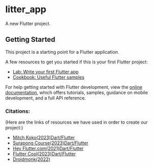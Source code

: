 # litter_app

A new Flutter project.

## Getting Started

This project is a starting point for a Flutter application.

A few resources to get you started if this is your first Flutter project:

- [Lab: Write your first Flutter app](https://docs.flutter.dev/get-started/codelab)
- [Cookbook: Useful Flutter samples](https://docs.flutter.dev/cookbook)

For help getting started with Flutter development, view the
[online documentation](https://docs.flutter.dev/), which offers tutorials,
samples, guidance on mobile development, and a full API reference.

### Citations:
(Here are the links of resources we have used in order to create our project:)
- [Mitch Koko(2023)Dart/Flutter](https://www.youtube.com/watch?v=iQOvD0y-xnw&t=639s)
- [Surapong Course(2023)Dart/Flutter](https://www.youtube.com/watch?v=HL5PCR7r9lE)
- [Hey Flutter.com(2021)Dart/Flutter](https://www.youtube.com/watch?v=CNUBhb_cM6E)
- [Flutter Cool(2023)Dart/Flutter](https://www.youtube.com/watch?v=S5pBcTlMy_M)
- [Droidmonk(2022)](https://www.youtube.com/watch?v=u52TWx41oU4&list=LL&index=37&t=932s)

